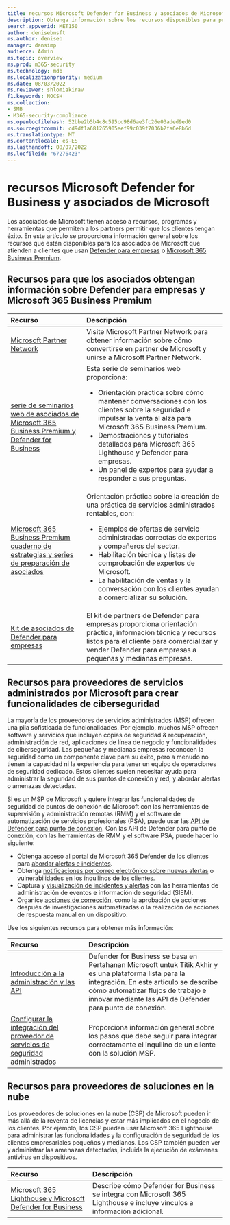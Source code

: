 ```yaml
---
title: recursos Microsoft Defender for Business y asociados de Microsoft
description: Obtenga información sobre los recursos disponibles para proveedores de servicios administrados y Microsoft Defender for Business.
search.appverid: MET150
author: denisebmsft
ms.author: deniseb
manager: dansimp
audience: Admin
ms.topic: overview
ms.prod: m365-security
ms.technology: mdb
ms.localizationpriority: medium
ms.date: 08/03/2022
ms.reviewer: shlomiakirav
f1.keywords: NOCSH
ms.collection:
- SMB
- M365-security-compliance
ms.openlocfilehash: 52bbe2b5b4c8c595cd98d6ae3fc26e03aded9ed0
ms.sourcegitcommit: cd9df1a681265905eef99c039f7036b2fa6e8b6d
ms.translationtype: MT
ms.contentlocale: es-ES
ms.lasthandoff: 08/07/2022
ms.locfileid: "67276423"
---
```

# <a name="microsoft-defender-for-business-and-microsoft-partner-resources"></a>recursos Microsoft Defender for Business y asociados de Microsoft

Los asociados de Microsoft tienen acceso a recursos, programas y herramientas que permiten a los partners permitir que los clientes tengan éxito. En este artículo se proporciona información general sobre los recursos que están disponibles para los asociados de Microsoft que atienden a clientes que usan [Defender para empresas](mdb-overview.md) o [Microsoft 365 Business Premium](../../business-premium/index.md).

## <a name="resources-for-partners-to-learn-about-defender-for-business-and-microsoft-365-business-premium"></a>Recursos para que los asociados obtengan información sobre Defender para empresas y Microsoft 365 Business Premium

| Recurso | Descripción |
|:---|:---|
| [Microsoft Partner Network](https://partner.microsoft.com) | Visite Microsoft Partner Network para obtener información sobre cómo convertirse en partner de Microsoft y unirse a Microsoft Partner Network. |
| [serie de seminarios web de asociados de Microsoft 365 Business Premium y Defender for Business](https://aka.ms/M365MDBseries) | Esta serie de seminarios web proporciona: <ul><li>Orientación práctica sobre cómo mantener conversaciones con los clientes sobre la seguridad e impulsar la venta al alza para Microsoft 365 Business Premium. </li><li>Demostraciones y tutoriales detallados para Microsoft 365 Lighthouse y Defender para empresas. </li><li>Un panel de expertos para ayudar a responder a sus preguntas.</li></ul>   |
| [Microsoft 365 Business Premium cuaderno de estrategias y series de preparación de asociados](https://aka.ms/M365BPPartnerPlaybook) |  Orientación práctica sobre la creación de una práctica de servicios administrados rentables, con: <ul><li>Ejemplos de ofertas de servicio administradas correctas de expertos y compañeros del sector. </li><li>Habilitación técnica y listas de comprobación de expertos de Microsoft. </li><li>La habilitación de ventas y la conversación con los clientes ayudan a comercializar su solución. </li></ul> |
| [Kit de asociados de Defender para empresas](https://aka.ms/MDBPartnerKit) | El kit de partners de Defender para empresas proporciona orientación práctica, información técnica y recursos listos para el cliente para comercializar y vender Defender para empresas a pequeñas y medianas empresas.  |

## <a name="resources-for-microsoft-managed-service-providers-to-build-cybersecurity-capabilities"></a>Recursos para proveedores de servicios administrados por Microsoft para crear funcionalidades de ciberseguridad

La mayoría de los proveedores de servicios administrados (MSP) ofrecen una pila sofisticada de funcionalidades. Por ejemplo, muchos MSP ofrecen software y servicios que incluyen copias de seguridad & recuperación, administración de red, aplicaciones de línea de negocio y funcionalidades de ciberseguridad. Las pequeñas y medianas empresas reconocen la seguridad como un componente clave para su éxito, pero a menudo no tienen la capacidad ni la experiencia para tener un equipo de operaciones de seguridad dedicado. Estos clientes suelen necesitar ayuda para administrar la seguridad de sus puntos de conexión y red, y abordar alertas o amenazas detectadas.

Si es un MSP de Microsoft y quiere integrar las funcionalidades de seguridad de puntos de conexión de Microsoft con las herramientas de supervisión y administración remotas (RMM) y el software de automatización de servicios profesionales (PSA), puede usar las [API de Defender para punto de conexión](../defender-endpoint/management-apis.md). Con las API de Defender para punto de conexión, con las herramientas de RMM y el software PSA, puede hacer lo siguiente:

- Obtenga acceso al portal de Microsoft 365 Defender de los clientes para [abordar alertas e incidentes](mdb-respond-mitigate-threats.md).
- Obtenga [notificaciones por correo electrónico sobre nuevas alertas](mdb-email-notifications.md) o vulnerabilidades en los inquilinos de los clientes.
- Captura y [visualización de incidentes y alertas](mdb-view-manage-incidents.md) con las herramientas de administración de eventos e información de seguridad (SIEM).
- Organice [acciones de corrección](mdb-review-remediation-actions.md), como la aprobación de acciones después de investigaciones automatizadas o la realización de acciones de respuesta manual en un dispositivo.

Use los siguientes recursos para obtener más información:

| Recurso | Descripción |
|:---|:---|
| [Introducción a la administración y las API](../defender-endpoint/management-apis.md) | Defender for Business se basa en Pertahanan Microsoft untuk Titik Akhir y es una plataforma lista para la integración. En este artículo se describe cómo automatizar flujos de trabajo e innovar mediante las API de Defender para punto de conexión. |
| [Configurar la integración del proveedor de servicios de seguridad administrados](../defender-endpoint/configure-mssp-support.md) | Proporciona información general sobre los pasos que debe seguir para integrar correctamente el inquilino de un cliente con la solución MSP. |

## <a name="resources-for-cloud-solution-providers"></a>Recursos para proveedores de soluciones en la nube

Los proveedores de soluciones en la nube (CSP) de Microsoft pueden ir más allá de la reventa de licencias y estar más implicados en el negocio de los clientes. Por ejemplo, los CSP pueden usar Microsoft 365 Lighthouse para administrar las funcionalidades y la configuración de seguridad de los clientes empresariales pequeños y medianos. Los CSP también pueden ver y administrar las amenazas detectadas, incluida la ejecución de exámenes antivirus en dispositivos.

| Recurso | Descripción |
|:---|:---|
| [Microsoft 365 Lighthouse y Microsoft Defender for Business](mdb-lighthouse-integration.md) | Describe cómo Defender for Business se integra con Microsoft 365 Lighthouse e incluye vínculos a información adicional. |


